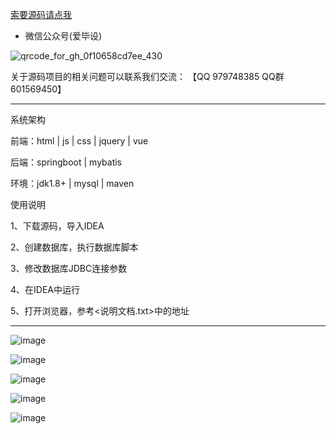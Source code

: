 
[索要源码请点我](http://mp.weixin.qq.com/mp/appmsgalbum?__biz=MzkwMDY3MTY0Nw==&action=getalbum&album_id=3423120253595582465&scene=173&subscene=&sessionid=svr_dbd799d91a1&enterid=1713666527&from_msgid=&from_itemidx=&count=3&nolastread=1#wechat_redirect)

- 微信公众号(爱毕设)

![qrcode_for_gh_0f10658cd7ee_430](https://github.com/hjsdjko/onlyzaixianshangcheng/assets/120558513/edfc28fc-d9df-4e81-ac62-d02aa360e379)


关于源码项目的相关问题可以联系我们交流： 【QQ 979748385 QQ群 601569450】 

***************************************************************

系统架构

前端：html | js | css | jquery | vue

后端：springboot | mybatis

环境：jdk1.8+ | mysql | maven

使用说明

1、下载源码，导入IDEA

2、创建数据库，执行数据库脚本

3、修改数据库JDBC连接参数

4、在IDEA中运行

5、打开浏览器，参考<说明文档.txt>中的地址

***************************************************************

![image](https://github.com/hjsdjko/onlyzaixianshangcheng/assets/120558513/8a96f859-b8b0-4614-a153-c999555f3e03)

![image](https://github.com/hjsdjko/onlyzaixianshangcheng/assets/120558513/37cb5c37-2e48-4c89-810b-d3b8742a0cfe)

![image](https://github.com/hjsdjko/onlyzaixianshangcheng/assets/120558513/5110fe5c-d5de-4c7d-9535-7ba0a009a4c4)

![image](https://github.com/hjsdjko/onlyzaixianshangcheng/assets/120558513/48f46d9c-0a78-4b31-8df6-f5cd85c9c723)

![image](https://github.com/hjsdjko/onlyzaixianshangcheng/assets/120558513/adafdeb7-73ba-4d19-b899-52da404c0f76)
